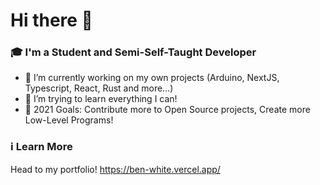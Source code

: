# Hi there 👋 
### 🎓 I'm a Student and Semi-Self-Taught Developer
- 🔭 I’m currently working on my own projects (Arduino, NextJS, Typescript, React, Rust and more...)
- 🌱 I’m trying to learn everything I can!
- 🥅 2021 Goals: Contribute more to Open Source projects, Create more Low-Level Programs!



### ℹ️ Learn More
Head to my portfolio!
https://ben-white.vercel.app/



<br />
